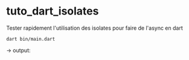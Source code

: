 # tuto_dart_isolates


Tester rapidement l'utilisation des isolates pour faire de l'async en dart

    dart bin/main.dart

-> output: 

